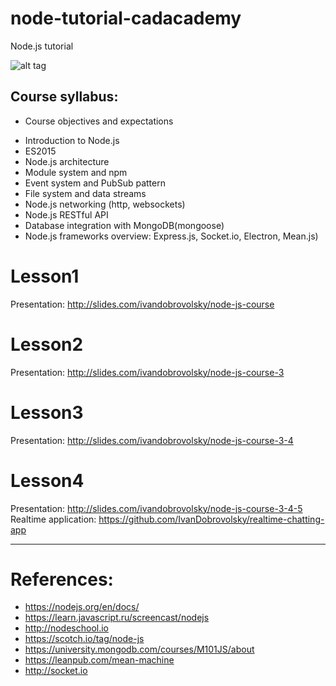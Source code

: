 # node-tutorial-cadacademy
Node.js tutorial 

![alt tag](https://nodejs.org/static/images/logos/nodejs-new-pantone-black.png)



## Course syllabus:
  * Course objectives and expectations
  - Introduction to Node.js
  - ES2015
  - Node.js architecture
  - Module system and npm
  - Event system and PubSub pattern
  - File system and data streams
  - Node.js networking (http, websockets)
  - Node.js RESTful API
  - Database integration with MongoDB(mongoose)
  - Node.js frameworks overview: Express.js, Socket.io, Electron, Mean.js)




# Lesson1
  Presentation: http://slides.com/ivandobrovolsky/node-js-course
  


# Lesson2
  Presentation: http://slides.com/ivandobrovolsky/node-js-course-3


# Lesson3
  Presentation: http://slides.com/ivandobrovolsky/node-js-course-3-4


# Lesson4
  Presentation: http://slides.com/ivandobrovolsky/node-js-course-3-4-5
  Realtime application: https://github.com/IvanDobrovolsky/realtime-chatting-app

 ---
# References: 
- https://nodejs.org/en/docs/
- https://learn.javascript.ru/screencast/nodejs
- http://nodeschool.io
- https://scotch.io/tag/node-js
- https://university.mongodb.com/courses/M101JS/about
- https://leanpub.com/mean-machine
- http://socket.io
